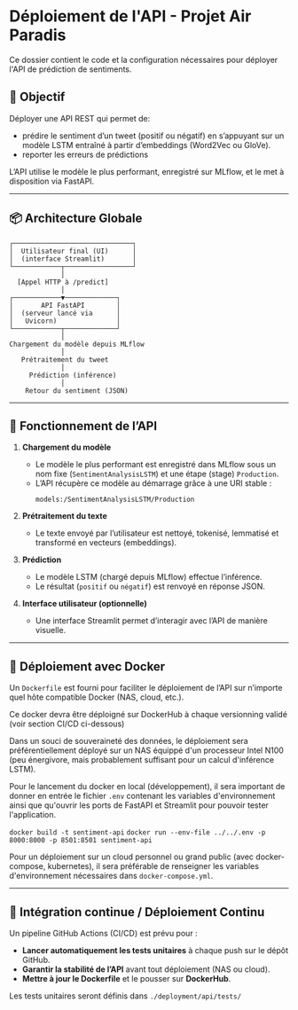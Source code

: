 # Déploiement de l'API - Projet Air Paradis

Ce dossier contient le code et la configuration nécessaires pour déployer l'API de prédiction de sentiments.

## 🎯 Objectif

Déployer une API REST qui permet de:
- prédire le sentiment d’un tweet (positif ou négatif) en s’appuyant sur un modèle LSTM entraîné à partir d’embeddings (Word2Vec ou GloVe).
- reporter les erreurs de prédictions


L’API utilise le modèle le plus performant, enregistré sur MLflow, et le met à disposition via FastAPI.

---

## 📦 Architecture Globale

```
┌──────────────────────────────┐
│  Utilisateur final (UI)      │
│  (interface Streamlit)       │
└────────────┬─────────────────┘
             │
  [Appel HTTP à /predict]
             │
┌────────────▼─────────────┐
│       API FastAPI        │
│  (serveur lancé via      │
│   Uvicorn)               │
└────────────┬─────────────┘
             │
Chargement du modèle depuis MLflow
             │
   Prétraitement du tweet
             │
     Prédiction (inférence)
             │
    Retour du sentiment (JSON)
```

---

## 🧪 Fonctionnement de l’API

1. **Chargement du modèle**
   - Le modèle le plus performant est enregistré dans MLflow sous un nom fixe (`SentimentAnalysisLSTM`) et une étape (stage) `Production`.
   - L’API récupère ce modèle au démarrage grâce à une URI stable :  
     ```
     models:/SentimentAnalysisLSTM/Production
     ```

2. **Prétraitement du texte**
   - Le texte envoyé par l’utilisateur est nettoyé, tokenisé, lemmatisé et transformé en vecteurs (embeddings).

3. **Prédiction**
   - Le modèle LSTM (chargé depuis MLflow) effectue l’inférence.
   - Le résultat (`positif` ou `négatif`) est renvoyé en réponse JSON.

4. **Interface utilisateur (optionnelle)**
   - Une interface Streamlit permet d’interagir avec l’API de manière visuelle.

---

## 🐳 Déploiement avec Docker

Un `Dockerfile` est fourni pour faciliter le déploiement de l’API sur n’importe quel hôte compatible Docker (NAS, cloud, etc.).

Ce docker devra être déploigné sur DockerHub à chaque versionning validé (voir section CI/CD ci-dessous)

Dans un souci de souveraineté des données, le déploiement sera préférentiellement déployé sur un NAS équippé d'un processeur Intel N100 (peu énergivore, mais probablement suffisant pour un calcul d'inférence LSTM).

Pour le lancement du docker en local (développement), il sera important de donner en entrée le fichier `.env` contenant les variables d'environnement ainsi que qu'ouvrir les ports de FastAPI et Streamlit pour pouvoir tester l'application.

`docker build -t sentiment-api`
`docker run --env-file ../../.env -p 8000:8000 -p 8501:8501 sentiment-api`

Pour un déploiement sur un cloud personnel ou grand public (avec docker-compose, kubernetes), il sera préférable de renseigner les variables d'environnement nécessaires dans `docker-compose.yml`.

---

## 🔁 Intégration continue / Déploiement Continu

Un pipeline GitHub Actions (CI/CD) est prévu pour :
- **Lancer automatiquement les tests unitaires** à chaque push sur le dépôt GitHub.
- **Garantir la stabilité de l’API** avant tout déploiement (NAS ou cloud).
- **Mettre à jour le Dockerfile** et le pousser sur **DockerHub**.

Les tests unitaires seront définis dans `./deployment/api/tests/`
